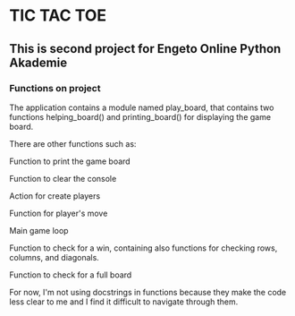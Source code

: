 # TIC TAC TOE

## This is second project for Engeto Online Python Akademie

### Functions on project

The application contains a module named play_board, that contains two functions helping_board() and printing_board() for displaying the game board.

There are other functions such as:

 Function to print the game board

 Function to clear the console

 Action for create players

 Function for player's move

 Main game loop

 Function to check for a win, containing also functions for checking rows, columns, and diagonals.

 Function to check for a full board

 For now, I'm not using docstrings in functions because they make the code less clear to me and I find it difficult to navigate through them.
 




